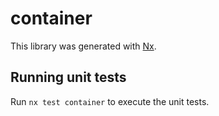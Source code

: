 # container

This library was generated with [Nx](https://nx.dev).

## Running unit tests

Run `nx test container` to execute the unit tests.
